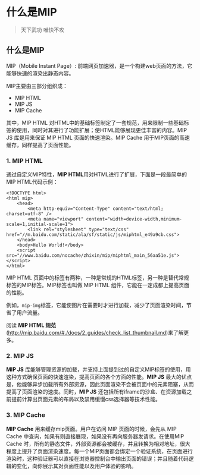 # 什么是MIP

> 天下武功 唯快不攻

## 什么是MIP

MIP（Mobile Instant Page）: 前端网页加速器，是一个构建web页面的方法，它能够快速的渲染出静态内容。

MIP主要由三部分组织成：

- MIP HTML
- MIP JS
- MIP Cache

其中，MIP HTML 对HTML中的基础标签制定了一套规范，用来限制一些基础标签的使用，同时对其进行了功能扩展；使HTML能够展现更佳丰富的内容。MIP JS 库是用来保证 MIP HTML 页面的快速渲染。MIP Cache 用于MIP页面的高速缓存，同样提高了页面性能。

### 1. MIP HTML

通过自定义MIP特性，**MIP HTML**用对HTML进行了扩展，下面是一段最简单的MIP HTML代码示例：

```
<!DOCTYPE html>
<html mip>
    <head>
        <meta http-equiv="Content-Type" content="text/html; charset=utf-8" />
        <meta name="viewport" content="width=device-width,minimum-scale=1,initial-scale=1">
        <link rel="stylesheet" type="text/css" href="//m.baidu.com/static/ala/sf/static/js/miphtml_e49a9cb.css">
    </head>
    <body>Hello World!</body>
    <script src="//www.baidu.com/nocache/zhixin/mip/miphtml_main_56aa51e.js"></script>   
</html>
```

MIP HTML 页面中的标签有两种，一种是常规的HTML标签，另一种是替代常规标签的MIP标签。MIP标签也叫做 MIP HTML 组件，它能在一定成都上提高页面的性能。

例如，`mip-img`标签，它能使图片在需要时才进行加载，减少了页面渲染时间，节省了用户流量。

阅读 **MIP HTML 规范**(http://mip.baidu.com/#./docs/2_guides/check_list_thumbnail.md)来了解更多。

### 2. MIP JS

**MIP JS** 库能够管理资源的加载，并支持上面提到过的自定义MIP标签的使用，用这种方式确保页面的快速渲染，提高页面的各个方面的性能。**MIP JS** 最大的优点是，他能够异步加载所有外部资源，因此页面渲染不会被页面中的元素阻塞，从而提高了页面渲染的速度。同时，**MIP JS** 还包括所有iframe的沙盒、在资源加载之前提前计算出页面元素的布局以及禁用缓慢css选择器等技术性能。

### 3. MIP Cache

**MIP Cache** 用来缓存mip页面。用户在访问 MIP 页面的时候，会先从 MIP Cache 中查询，如果有则直接展现，如果没有再向服务器发请求。在使用MIP Cache 时，所有的静态文件，外部资源都会被缓存，并且转换为相对地址，很大程度上提升了页面渲染速度。每一个MIP页面都会绑定一个验证系统，在页面进行渲染时，这种验证器可以直接在浏览器控制台中输出页面的错误；并且随着代码逻辑的变化，向你展示其对页面性能以及用户体验的影响。


